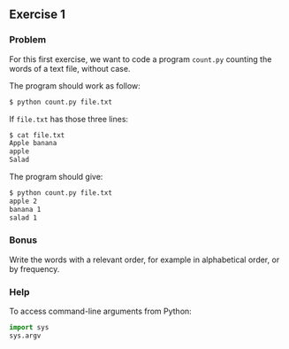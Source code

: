 ## Exercise 1

### Problem

For this first exercise, we want to code a program `count.py` counting the words of a text file, without case.

The program should work as follow:
```bash
$ python count.py file.txt
```

If `file.txt` has those three lines:
```bash
$ cat file.txt
Apple banana
apple
Salad
```

The program should give:
```bash
$ python count.py file.txt
apple 2
banana 1
salad 1
```

### Bonus

Write the words with a relevant order, for example in alphabetical order, or by frequency.

### Help

To access command-line arguments from Python:
```python
import sys
sys.argv
```
